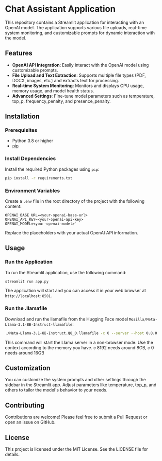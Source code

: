# Chat Assistant Application

This repository contains a Streamlit application for interacting with an OpenAI model. The application supports various file uploads, real-time system monitoring, and customizable prompts for dynamic interaction with the model.

## Features

- **OpenAI API Integration**: Easily interact with the OpenAI model using customizable prompts.
- **File Upload and Text Extraction**: Supports multiple file types (PDF, DOCX, images, etc.) and extracts text for processing.
- **Real-time System Monitoring**: Monitors and displays CPU usage, memory usage, and model health status.
- **Advanced Settings**: Fine-tune model parameters such as temperature, top_p, frequency_penalty, and presence_penalty.

## Installation

### Prerequisites

- Python 3.8 or higher
- [pip](https://pip.pypa.io/en/stable/installation/)


### Install Dependencies

Install the required Python packages using `pip`:

```bash
pip install -r requirements.txt 
```
### Environment Variables

Create a `.env` file in the root directory of the project with the following content:

```
OPENAI_BASE_URL=<your-openai-base-url>
OPENAI_API_KEY=<your-openai-api-key>
OPENAI_MODEL=<your-openai-model>` 
```

Replace the placeholders with your actual OpenAI API information.

## Usage

### Run the Application

To run the Streamlit application, use the following command:

```bash
streamlit run app.py
```
The application will start and you can access it in your web browser at `http://localhost:8501`.

### Run the .llamafile

Download and run the llamafile from the Hugging Face model `Mozilla/Meta-Llama-3.1-8B-Instruct-llamafile`:

```bash
./Meta-Llama-3.1-8B-Instruct.Q8_0.llamafile -c 0 --server --host 0.0.0.0 --nobrowser --mlock
```
This command will start the Llama server in a non-browser mode.
Use the context according to the memory you have. c 8192 needs around 8GB, c 0 needs around 16GB

## Customization

You can customize the system prompts and other settings through the sidebar in the Streamlit app. Adjust parameters like temperature, top_p, and others to tailor the model's behavior to your needs.

## Contributing

Contributions are welcome! Please feel free to submit a Pull Request or open an issue on GitHub.

## License

This project is licensed under the MIT License. See the LICENSE file for details.
